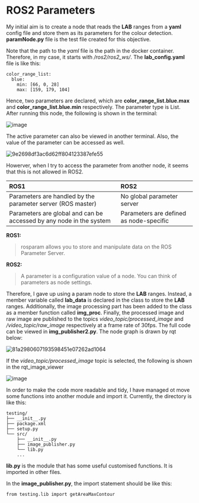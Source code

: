 # ROS2 Parameters
My initial aim is to create a node that reads the **LAB** ranges from a **yaml** config file and store them as its parameters for the colour detection. **paramNode.py** file is the test file created for this objective.

Note that the path to the *yaml* file is the path in the docker container. Therefore, in my case, it starts with */ros2/ros2_ws/*. The **lab_config.yaml** file is like this:

```
color_range_list:
  blue:
    min: [66, 0, 28]
    max: [159, 179, 104]
```

Hence, two parameters are declared, which are **color_range_list.blue.max** and **color_range_list.blue.min** respectively. The parameter type is List. After running this node, the following is shown in the terminal:

![image](https://github.com/guyuxuan9/UROP_robotic_arm/assets/58468284/88a57f45-5bd3-4888-98ca-c1ca92d53cf0)

The active parameter can also be viewed in another terminal. Also, the value of the parameter can be accessed as well.

![9e2698df3ac6d62ff804123387efe55](https://github.com/guyuxuan9/UROP_robotic_arm/assets/58468284/818984d0-43ec-42f8-8f82-71f533e9f44e)

Howerver, when I try to access the parameter from another node, it seems that this is not allowed in ROS2.

|                   ROS1                        | ROS2|
|:----------------------------------------------|:------------------------------|
|Parameters are handled by the parameter server (ROS master)|No global parameter server|
|Parameters are global and can be accessed by any node in the system | Parameters are defined as node-specific |

**ROS1:**
>rosparam allows you to store and manipulate data on the ROS Parameter Server. 

**ROS2:**
>A parameter is a configuration value of a node. You can think of parameters as node settings.

Therefore, I gave up using a param node to store the **LAB** ranges. Instead, a member variable called **lab_data** is declared in the class to store the **LAB** ranges. Additionally, the image processing part has been added to the class as a member function called **img_proc**. Finally, the processed image and raw image are published to the topics *video_topic/processed_image* and */video_topic/raw_image* respectively at a frame rate of 30fps. The full code can be viewed in **img_publisher2.py**. The node graph is drawn by rqt below:

![81a2980607193598451e07262ad1064](https://github.com/guyuxuan9/UROP_robotic_arm/assets/58468284/11525074-b3e6-4605-ab44-3990aebb2bc2)

If the *video_topic/processed_image* topic is selected, the following is shown in the rqt_image_viewer

![image](https://github.com/guyuxuan9/UROP_robotic_arm/assets/58468284/58b5ffc3-dbbf-4e08-ac97-4d6a2b70b5de)

In order to make the code more readable and tidy, I have managed ot move some functions into another module and import it. Currently, the directory is like this:
```
testing/
├── __init__.py
├── package.xml
├── setup.py
└── src/
    ├── __init__.py
    ├── image_publisher.py
    └── lib.py
    ...

```
**lib.py** is the module that has some useful customised functions. It is imported in other files.

In the **image_publisher.py**, the import statement should be like this:

```
from testing.lib import getAreaMaxContour
```